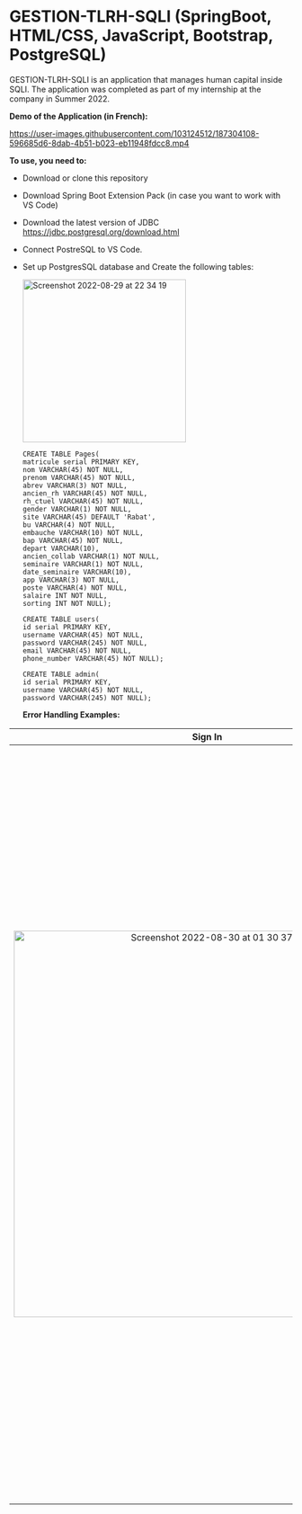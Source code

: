 # GESTION-TLRH-SQLI (SpringBoot, HTML/CSS, JavaScript, Bootstrap, PostgreSQL)

GESTION-TLRH-SQLI is an application that manages human capital inside SQLI. The application was completed as part of my internship at the company in Summer 2022.

**Demo of the Application (in French):**

https://user-images.githubusercontent.com/103124512/187304108-596685d6-8dab-4b51-b023-eb11948fdcc8.mp4

**To use, you need to:**

- Download or clone this repository
- Download Spring Boot Extension Pack (in case you want to work with VS Code)
- Download the latest version of JDBC https://jdbc.postgresql.org/download.html
- Connect PostreSQL to VS Code. 

- Set up PostgresSQL database and Create the following tables:

  <img width="290" alt="Screenshot 2022-08-29 at 22 34 19" src="https://user-images.githubusercontent.com/103124512/187303286-42b1a607-ab30-42db-a6c5-bf2565e72db1.png">
  
  ```
  CREATE TABLE Pages(
  matricule serial PRIMARY KEY,
  nom VARCHAR(45) NOT NULL,
  prenom VARCHAR(45) NOT NULL,
  abrev VARCHAR(3) NOT NULL,
  ancien_rh VARCHAR(45) NOT NULL,
  rh_ctuel VARCHAR(45) NOT NULL,
  gender VARCHAR(1) NOT NULL,
  site VARCHAR(45) DEFAULT 'Rabat',
  bu VARCHAR(4) NOT NULL,
  embauche VARCHAR(10) NOT NULL,
  bap VARCHAR(45) NOT NULL,
  depart VARCHAR(10),
  ancien_collab VARCHAR(1) NOT NULL,
  seminaire VARCHAR(1) NOT NULL,
  date_seminaire VARCHAR(10),
  app VARCHAR(3) NOT NULL,
  poste VARCHAR(4) NOT NULL,
  salaire INT NOT NULL,
  sorting INT NOT NULL);
  ```
  
  ```
  CREATE TABLE users(
  id serial PRIMARY KEY,
  username VARCHAR(45) NOT NULL,
  password VARCHAR(245) NOT NULL,
  email VARCHAR(45) NOT NULL,
  phone_number VARCHAR(45) NOT NULL);
  ```
  
  ```
  CREATE TABLE admin(
  id serial PRIMARY KEY,
  username VARCHAR(45) NOT NULL,
  password VARCHAR(245) NOT NULL);
  ```
  
  **Error Handling Examples:**
  
| Sign In | Register | Add Collaborateur (Wrong Date) |
| :---: | :---: | :---: |
|<img width="688" alt="Screenshot 2022-08-30 at 01 30 37" src="https://user-images.githubusercontent.com/103124512/187322095-82ccdd81-5f0a-471e-8203-2c56aa065d49.png">|<img width="1344" alt="Screenshot 2022-08-30 at 01 30 16" src="https://user-images.githubusercontent.com/103124512/187322056-26c698e2-0f7d-4391-8eaf-0a7ebb2f057e.png">|<img width="1344" alt="Screenshot 2022-08-30 at 01 29 54" src="https://user-images.githubusercontent.com/103124512/187322023-df2159de-90e1-42af-8c92-172610215264.png">|

